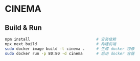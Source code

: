 # CINEMA

## Build & Run

```bash
npm install                             # 安装依赖
npx next build                          # 构建前端
sudo docker image build -t cinema .     # 生成 docker 镜像
sudo docker run -p 80:80 -d cinema      # 启动 docker 容器
```

